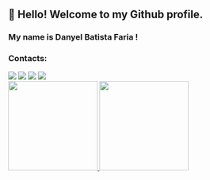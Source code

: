 ## 👋 Hello! Welcome to my Github profile.
### My name is Danyel Batista Faria !

### Contacts:

<div>
<a href="https://instagram.com/danyel_bf" target="_blank"><img src="https://img.shields.io/badge/-Instagram-%23E4405F?style=for-the-badge&logo=instagram&logoColor=white" target="_blank"></a>
<a href="https://www.twitch.tv/danydanyy" target="_blank"><img src="https://img.shields.io/badge/Twitch-9146FF?style=for-the-badge&logo=twitch&logoColor=white" target="_blank"></a>
<a href = "mailto:danyelbatista.si@gmail.com"><img src="https://img.shields.io/badge/Gmail-D14836?style=for-the-badge&logo=gmail&logoColor=white" target="_blank"></a>
<a href="https://www.linkedin.com/in/DanyelBatistaFaria" target="_blank"><img src="https://img.shields.io/badge/-LinkedIn-%230077B5?style=for-the-badge&logo=linkedin&logoColor=white" target="_blank"></a>   
</div>

<div>
<a href="https://github.com/DanyelBatistaFaria">
<img height="180em" src="https://github-readme-stats.vercel.app/api/top-langs/?username=DanyelBatistaFaria&layout=compact&langs_count=7&theme=dracula"/>
<img height="180em" src="https://github-readme-stats.vercel.app/api?username=DanyelBatistaFaria&show_icons=true&theme=dracula&include_all_commits=true&count_private=true"/>
</div>

